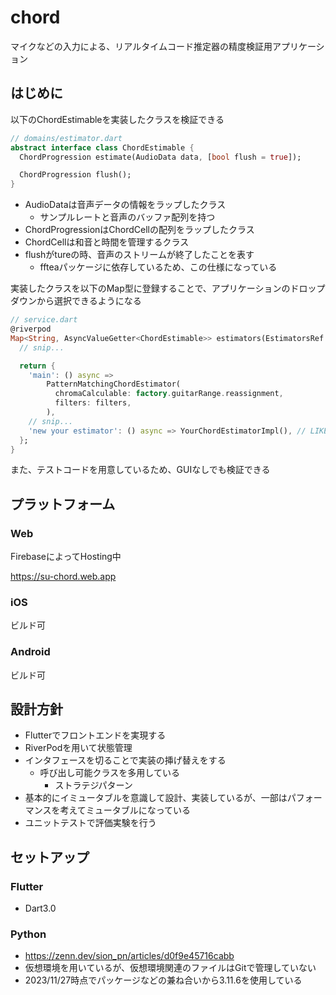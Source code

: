 # chord

マイクなどの入力による、リアルタイムコード推定器の精度検証用アプリケーション

## はじめに

以下のChordEstimableを実装したクラスを検証できる

```dart
// domains/estimator.dart
abstract interface class ChordEstimable {
  ChordProgression estimate(AudioData data, [bool flush = true]);

  ChordProgression flush();
}
```

- AudioDataは音声データの情報をラップしたクラス
    - サンプルレートと音声のバッファ配列を持つ
- ChordProgressionはChordCellの配列をラップしたクラス
- ChordCellは和音と時間を管理するクラス
- flushがtureの時、音声のストリームが終了したことを表す
    - ffteaパッケージに依存しているため、この仕様になっている

実装したクラスを以下のMap型に登録することで、アプリケーションのドロップダウンから選択できるようになる

```dart
// service.dart
@riverpod
Map<String, AsyncValueGetter<ChordEstimable>> estimators(EstimatorsRef ref) {
  // snip...

  return {
    'main': () async =>
        PatternMatchingChordEstimator(
          chromaCalculable: factory.guitarRange.reassignment,
          filters: filters,
        ),
    // snip...
    'new your estimator': () async => YourChordEstimatorImpl(), // LIKE HERE
  };
}
```

また、テストコードを用意しているため、GUIなしでも検証できる

## プラットフォーム

### Web

FirebaseによってHosting中

https://su-chord.web.app

### iOS

ビルド可

### Android

ビルド可

## 設計方針

- Flutterでフロントエンドを実現する
- RiverPodを用いて状態管理
- インタフェースを切ることで実装の挿げ替えをする
    - 呼び出し可能クラスを多用している
        - ストラテジパターン
- 基本的にイミュータブルを意識して設計、実装しているが、一部はパフォーマンスを考えてミュータブルになっている
- ユニットテストで評価実験を行う

## セットアップ

### Flutter

- Dart3.0

### Python

- https://zenn.dev/sion_pn/articles/d0f9e45716cabb
- 仮想環境を用いているが、仮想環境関連のファイルはGitで管理していない
- 2023/11/27時点でパッケージなどの兼ね合いから3.11.6を使用している
